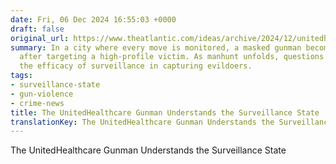 ```yaml
---
date: Fri, 06 Dec 2024 16:55:03 +0000
draft: false
original_url: https://www.theatlantic.com/ideas/archive/2024/12/unitedhealthcare-ceo-assassination-investigation/680903/?utm_source=feed
summary: In a city where every move is monitored, a masked gunman becomes a ghost
  after targeting a high-profile victim. As manhunt unfolds, questions linger about
  the efficacy of surveillance in capturing evildoers.
tags:
- surveillance-state
- gun-violence
- crime-news
title: The UnitedHealthcare Gunman Understands the Surveillance State
translationKey: The UnitedHealthcare Gunman Understands the Surveillance State
---
```


The UnitedHealthcare Gunman Understands the Surveillance State